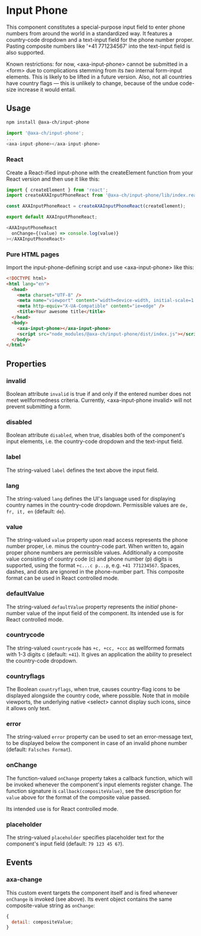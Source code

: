 # Input Phone

This component constitutes a special-purpose input field to enter phone numbers from around the world in a standardized way.
It features a country-code dropdown and a text-input field for the phone number proper. Pasting composite numbers like '+41 771234567' into the text-input field is also supported.

Known restrictions: for now, &lt;axa-input-phone&gt; cannot be submitted in a &lt;form&gt; due to complications stemming from its _two_ internal form-input elements. This is likely to be lifted in a future version. Also, not all countries have country flags &mdash; this is unlikely to change, because of the undue code-size increase it would entail.

## Usage

```bash
npm install @axa-ch/input-phone
```

```js
import '@axa-ch/input-phone';
...
<axa-input-phone></axa-input-phone>
```

### React

Create a React-ified input-phone with the createElement function from your React version and then use it like this:

```js
import { createElement } from 'react';
import createAXAInputPhoneReact from '@axa-ch/input-phone/lib/index.react';

const AXAInputPhoneReact = createAXAInputPhoneReact(createElement);

export default AXAInputPhoneReact;
```

```js
<AXAInputPhoneReact
  onChange={(value) => console.log(value)}
></AXAInputPhoneReact>
```

### Pure HTML pages

Import the input-phone-defining script and use &lt;axa-input-phone&gt; like this:

```html
<!DOCTYPE html>
<html lang="en">
  <head>
    <meta charset="UTF-8" />
    <meta name="viewport" content="width=device-width, initial-scale=1.0" />
    <meta http-equiv="X-UA-Compatible" content="ie=edge" />
    <title>Your awesome title</title>
  </head>
  <body>
    <axa-input-phone></axa-input-phone>
    <script src="node_modules/@axa-ch/input-phone/dist/index.js"></script>
  </body>
</html>
```

## Properties

### invalid

Boolean attribute `invalid` is true if and only if the entered number does not meet wellformedness criteria. Currently, &lt;axa-input-phone invalid&gt; will not prevent submitting a form.

### disabled

Boolean attribute `disabled`, when true, disables both of the component's input elements, i.e. the country-code dropdown and the text-input field.

### label

The string-valued `label` defines the text above the input field.

### lang

The string-valued `lang` defines the UI's language used for displaying country names in the country-code dropdown. Permissible values are `de, fr, it, en` (default: `de`).

### value

The string-valued `value` property upon read access represents the phone number proper, i.e. minus the country-code part. When written to, again proper phone numbers are permissible values. Additionally a composite value consisting of country code (c) and phone number (p) digits is supported, using the format `+c...c p...p`, e.g. `+41 771234567`. Spaces, dashes, and dots are ignored in the phone-number part. This composite format can be used in React controlled mode.

### defaultValue

The string-valued `defaultValue` property represents the _initial_ phone-number value of the input field of the component. Its intended use is for React controlled mode.

### countrycode

The string-valued `countrycode` has `+c, +cc, +ccc` as wellformed formats with 1-3 digits c (default: `+41`). It gives an application the ability to preselect the country-code dropdown.

### countryflags

The Boolean `countryflags`, when true, causes country-flag icons to be displayed alongside the country code, where possible.
Note that in mobile viewports, the underlying native &lt;select&gt; cannot display such icons, since it allows only text.

### error

The string-valued `error` property can be used to set an error-message text, to be displayed below the component in case of an invalid phone number (default: `Falsches Format`).

### onChange

The function-valued `onChange` property takes a callback function, which will be invoked whenever the component's input elements register change. The function signature is `callback(compositeValue)`, see the description for `value` above for the format of the composite value passed.

Its intended use is for React controlled mode.

### placeholder

The string-valued `placeholder` specifies placeholder text for the component's input field (default: `79 123 45 67`).

## Events

### axa-change

This custom event targets the component itself and is fired whenever `onChange` is invoked (see above). Its event object contains the same composite-value string as `onChange`:

```js
{
  detail: compositeValue;
}
```
